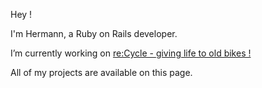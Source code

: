 Hey !


I'm Hermann, a Ruby on Rails developer.


I’m currently working on [re:Cycle - giving life to old bikes !](https://www.recycle-velo.me/)


All of my projects are available on this page.
